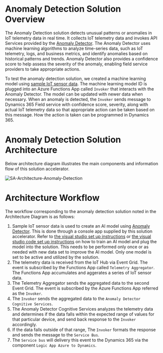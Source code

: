 # Anomaly Detection Solution Overview

The Anomaly Detection solution detects unusual patterns or anomalies in IoT telemetry data in real time. It collects IoT telemetry data and invokes API Services provided by the [Anomaly Detector](https://learn.microsoft.com/en-us/azure/cognitive-services/anomaly-detector/overview). The Anomaly Detector uses machine learning algorithms to analyze time-series data, such as IoT telemetry, logs, and business metrics, and identify anomalies based on historical patterns and trends. Anomaly Detector also provides a confidence score to help assess the severity of the anomaly, enabling field service providers to take appropriate actions. 

To test the anomaly detection solution, we created a machine learning model using [sample IoT sensor data](../Deployment/Data/sensordata.csv). The machine learning model ID is plugged into an Azure Functions App called `Invoker` that interacts with the Anomaly Detector. The model can be updated with newer data when necessary. When an anomaly is detected, the `Invoker` sends message to Dynamics 365 Field service with confidence score, severity, along with actual IoT telemetry data so that appropriate action can be taken based on this message. How the action is taken can be programmed in Dynamics 365. 

# Anomaly Detection Solution Architecture 

Below architecture diagram illustrates the main components and information flow of this solution accelerator.

![SA-Architecture-Anomaly-Detection](./Media/SA-Architecture-Anomaly-Detection-Stand-Out.png)

# Architecture Workflow

The workflow corresponding to the anomaly detection solution noted in the Architecture Diagram is as follows: 

1. Sample IoT sensor data is used to create an AI model using [Anomaly Detector](https://learn.microsoft.com/en-us/azure/cognitive-services/anomaly-detector/). This is done through a console app supplied by this solution accelerator. Refer to [the visual studio set up instructions](./Setup-Anomaly-Detection-Solution.md)  or [the visual studio code set up instructions](./VSCode-Instructions.md) on how to train an AI model and plug the model into the solution. This needs to be performed only once or as needed with new data set to improve the AI model. Only one model is set to be active and utilized by the solution. 
2. The telemetry data is received from the IoT Hub via Event Grid. The event is subscribed by the Functions App called `Telemetry Aggregator`. The Functions App accumulates and aggerates a series of IoT sensor data. 
3. The Telemetry Aggregator sends the aggregated data to the second Event Grid. The event is subscribed by the Azure Functions App referred as the `Invoker`. 
4. The `Invoker` sends the aggregated data to the `Anomaly Detector Cognitive Services`. 
5. The Anomaly Detector Cognitive Services analyzes the telemetry data and determines if the data falls within the expected range of values for that particular device, and send back response to the `Invoker` accordingly. 
6. If the data falls outside of that range, The `Invoker` formats the response and sends the message to the `Service Bus`. 
7. The `Service bus` will delivery this event to the Dynamics 365 via the component `Logic App Azure to Dynamics`.  
